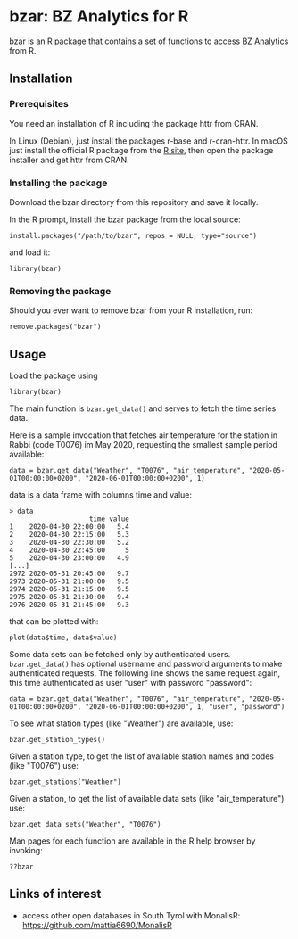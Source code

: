 # bzar: BZ Analytics for R 

bzar is an R package that contains 
a set of functions to access
[BZ Analytics](https://analytics.opendatahub.bz.it/) from R.



## Installation

### Prerequisites

You need an installation of R including the
package httr from CRAN.

In Linux (Debian), just install the packages r-base and r-cran-httr.
In macOS just install the official R package from the
[R site](https://cran.r-project.org), then open the package installer
and get httr from CRAN.

### Installing the package

Download the bzar directory from this repository and save it locally.

In the R prompt, install the bzar package from the local source:

```
install.packages("/path/to/bzar", repos = NULL, type="source")
``` 

and load it:

```
library(bzar)
```

### Removing the package

Should you ever want to remove bzar from your R installation, run:

```
remove.packages("bzar")
``` 

## Usage

Load the package using

```
library(bzar)
```

The main function is ```bzar.get_data()``` and serves to fetch the
time series data.

Here is a sample invocation that fetches air temperature for the station
in Rabbi (code T0076) im May 2020, requesting the smallest sample period
available:

```
data = bzar.get_data("Weather", "T0076", "air_temperature", "2020-05-01T00:00:00+0200", "2020-06-01T00:00:00+0200", 1)
```

data is a data frame with columns time and value:

```
> data
                    time value
1    2020-04-30 22:00:00   5.4
2    2020-04-30 22:15:00   5.3
3    2020-04-30 22:30:00   5.2
4    2020-04-30 22:45:00     5
5    2020-04-30 23:00:00   4.9
[...]
2972 2020-05-31 20:45:00   9.7
2973 2020-05-31 21:00:00   9.5
2974 2020-05-31 21:15:00   9.5
2975 2020-05-31 21:30:00   9.4
2976 2020-05-31 21:45:00   9.3
```

that can be plotted with:

```
plot(data$time, data$value)
```

Some data sets can be fetched only by authenticated users. ```bzar.get_data()``` has optional username and password arguments
to make authenticated requests. The following line shows the same request again, this time authenticated as user "user" with
password "password":

```
data = bzar.get_data("Weather", "T0076", "air_temperature", "2020-05-01T00:00:00+0200", "2020-06-01T00:00:00+0200", 1, "user", "password")
```

To see what station types (like "Weather") are available, use:

```
bzar.get_station_types()
```

Given a station type, to get the list of available station names and codes (like "T0076") use:

```
bzar.get_stations("Weather")
```

Given a station, to get the list of available data sets (like "air_temperature") use:

```
bzar.get_data_sets("Weather", "T0076") 
```

Man pages for each function are available in the R help browser by invoking:

```
??bzar
```

## Links of interest

- access other open databases in South Tyrol with MonalisR: https://github.com/mattia6690/MonalisR

